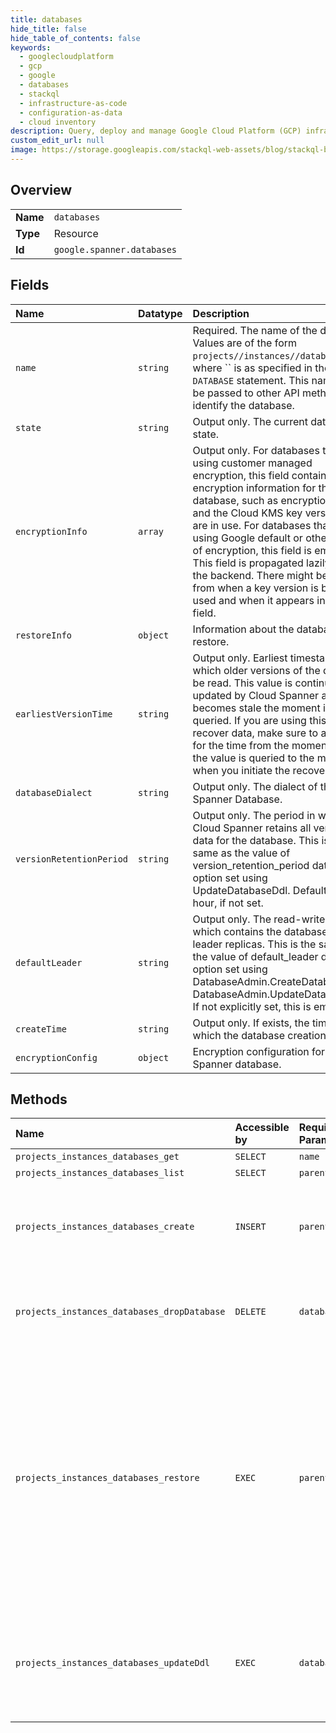 ```yaml
---
title: databases
hide_title: false
hide_table_of_contents: false
keywords:
  - googlecloudplatform
  - gcp
  - google
  - databases
  - stackql
  - infrastructure-as-code
  - configuration-as-data
  - cloud inventory
description: Query, deploy and manage Google Cloud Platform (GCP) infrastructure and resources using SQL
custom_edit_url: null
image: https://storage.googleapis.com/stackql-web-assets/blog/stackql-blog-post-featured-image.png
---
```

  
    

## Overview
<table><tbody>
<tr><td><b>Name</b></td><td><code>databases</code></td></tr>
<tr><td><b>Type</b></td><td>Resource</td></tr>
<tr><td><b>Id</b></td><td><code>google.spanner.databases</code></td></tr>
</tbody></table>

## Fields
| Name | Datatype | Description |
|:-----|:---------|:------------|
| `name` | `string` | Required. The name of the database. Values are of the form `projects//instances//databases/`, where `` is as specified in the `CREATE DATABASE` statement. This name can be passed to other API methods to identify the database. |
| `state` | `string` | Output only. The current database state. |
| `encryptionInfo` | `array` | Output only. For databases that are using customer managed encryption, this field contains the encryption information for the database, such as encryption state and the Cloud KMS key versions that are in use. For databases that are using Google default or other types of encryption, this field is empty. This field is propagated lazily from the backend. There might be a delay from when a key version is being used and when it appears in this field. |
| `restoreInfo` | `object` | Information about the database restore. |
| `earliestVersionTime` | `string` | Output only. Earliest timestamp at which older versions of the data can be read. This value is continuously updated by Cloud Spanner and becomes stale the moment it is queried. If you are using this value to recover data, make sure to account for the time from the moment when the value is queried to the moment when you initiate the recovery. |
| `databaseDialect` | `string` | Output only. The dialect of the Cloud Spanner Database. |
| `versionRetentionPeriod` | `string` | Output only. The period in which Cloud Spanner retains all versions of data for the database. This is the same as the value of version_retention_period database option set using UpdateDatabaseDdl. Defaults to 1 hour, if not set. |
| `defaultLeader` | `string` | Output only. The read-write region which contains the database's leader replicas. This is the same as the value of default_leader database option set using DatabaseAdmin.CreateDatabase or DatabaseAdmin.UpdateDatabaseDdl. If not explicitly set, this is empty. |
| `createTime` | `string` | Output only. If exists, the time at which the database creation started. |
| `encryptionConfig` | `object` | Encryption configuration for a Cloud Spanner database. |
## Methods
| Name | Accessible by | Required Params | Description |
|:-----|:--------------|:----------------|:------------|
| `projects_instances_databases_get` | `SELECT` | `name` | Gets the state of a Cloud Spanner database. |
| `projects_instances_databases_list` | `SELECT` | `parent` | Lists Cloud Spanner databases. |
| `projects_instances_databases_create` | `INSERT` | `parent` | Creates a new Cloud Spanner database and starts to prepare it for serving. The returned long-running operation will have a name of the format `/operations/` and can be used to track preparation of the database. The metadata field type is CreateDatabaseMetadata. The response field type is Database, if successful. |
| `projects_instances_databases_dropDatabase` | `DELETE` | `database` | Drops (aka deletes) a Cloud Spanner database. Completed backups for the database will be retained according to their `expire_time`. Note: Cloud Spanner might continue to accept requests for a few seconds after the database has been deleted. |
| `projects_instances_databases_restore` | `EXEC` | `parent` | Create a new database by restoring from a completed backup. The new database must be in the same project and in an instance with the same instance configuration as the instance containing the backup. The returned database long-running operation has a name of the format `projects//instances//databases//operations/`, and can be used to track the progress of the operation, and to cancel it. The metadata field type is RestoreDatabaseMetadata. The response type is Database, if successful. Cancelling the returned operation will stop the restore and delete the database. There can be only one database being restored into an instance at a time. Once the restore operation completes, a new restore operation can be initiated, without waiting for the optimize operation associated with the first restore to complete. |
| `projects_instances_databases_updateDdl` | `EXEC` | `database` | Updates the schema of a Cloud Spanner database by creating/altering/dropping tables, columns, indexes, etc. The returned long-running operation will have a name of the format `/operations/` and can be used to track execution of the schema change(s). The metadata field type is UpdateDatabaseDdlMetadata. The operation has no response. |
